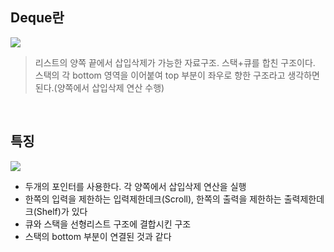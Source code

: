 ## Deque란

![](https://images.velog.io/images/finelinefe/post/1f8a549a-be16-410c-b2a2-dcaa83079ce7/D967_i2.jpg)

> 리스트의 양쪽 끝에서 삽입삭제가 가능한 자료구조. 스택+큐를 합친 구조이다. 스택의 각 bottom 영역을 이어붙여 top 부분이 좌우로 향한 구조라고 생각하면 된다.(양쪽에서 삽입삭제 연산 수행)


<br />


## 특징

![](https://images.velog.io/images/finelinefe/post/26355e01-3cc3-4d5e-8d6f-82d5199da1f1/D967_i1.jpg)

- 두개의 포인터를 사용한다. 각 양쪽에서 삽입삭제 연산을 실행
- 한쪽의 입력을 제한하는 입력제한데크(Scroll), 한쪽의 출력을 제한하는 출력제한데크(Shelf)가 있다
- 큐와 스택을 선형리스트 구조에 결합시킨 구조
- 스택의 bottom 부분이 연결된 것과 같다


<br />
